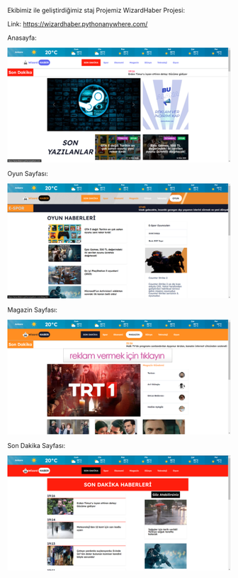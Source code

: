 Ekibimiz ile geliştirdiğimiz staj Projemiz
WizardHaber Projesi:

Link: https://wizardhaber.pythonanywhere.com/

Anasayfa:

![Preview](https://github.com/emre-ozarslan/wizardHaber/blob/main/screenshots/1.png)

Oyun Sayfası:

![Preview](https://github.com/emre-ozarslan/wizardHaber/blob/main/screenshots/2.png)

Magazin Sayfası:

![Preview](https://github.com/emre-ozarslan/wizardHaber/blob/main/screenshots/3.png)

Son Dakika Sayfası:

![Preview](https://github.com/emre-ozarslan/wizardHaber/blob/main/screenshots/4.png)
